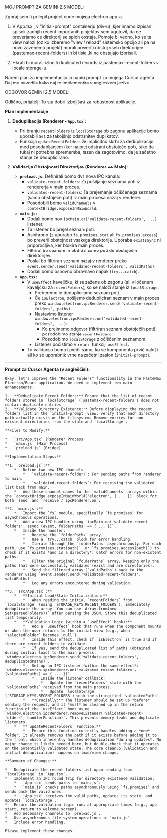 MOJ PROMPT ZA GEMINI 2.5 MODEL:

Zgoraj sem ti prilepil project code mojega electron app-a.

1. V App.tsx , v "initial-prompt" containerju (div-u) ,kjer imamo izpisan spisek zadnjih recent importanih projektov sem ugotovil, da ne preverjamo ce direktorij se sploh obstaja. Pomoje bi vedno, ko se ta view nalozi (oz ko izberemo "view / reload" sistemsko opcijo ali pa na novo zazenemo projekt) morali preveriti obstoj vseh direktorijev (pastemax-recent-folders) in bi tiste ,ki ne obstajajo izbrisali.

2. Hkrati bi morali izlociti duplicated records iz pastemax-recent-folders v locale storage-u.

Naredi plan za implementacijo in napisi prompt za mojega Cursor agenta. Daj mu navodila kako naj to implementira v angleskem jeziku.

ODGOVOR GEMINI 2.5 MODEL:

Odlično, prijatelj! To sta dobri izboljšavi za robustnost aplikacije.

**Plan Implementacije**

1.  **Deduplikacija (Renderer - `App.tsx`):**

    - Pri branju `recentFolders` iz `localStorage` ob zagonu aplikacije bomo uporabili `Set` za takojšnjo odstranitev duplikatov.
    - Funkcija `updateRecentFolders` že implicitno skrbi za deduplikacijo med posodabljanjem (ker najprej odstrani obstoječo pot), tako da tukaj ni potrebna sprememba, razen da zagotovimo, da je začetno stanje že deduplicirano.

2.  **Validacija Obstojnosti Direktorijev (Renderer <-> Main):**
    - **`preload.js`:** Definirali bomo dva nova IPC kanala:
      - `validate-recent-folders`: Za pošiljanje seznama poti iz rendererja v main proces.
      - `validated-recent-folders`: Za prejemanje očiščenega seznama (samo obstoječe poti) iz main procesa nazaj v renderer.
      - Posodobili bomo `validChannels` v `contextBridge.exposeInMainWorld`.
    - **`main.js`:**
      - Dodali bomo nov `ipcMain.on('validate-recent-folders', ...)` listener.
      - Ta listener bo prejel seznam poti.
      - Asinhrono (z uporabo `fs.promises.stat` ali `fs.promises.access`) bo preveril obstojnost vsakega direktorija. Uporaba `existsSync` ni priporočljiva, ker blokira main proces.
      - Filtriral bo seznam in obdržal samo poti do obstoječih direktorijev.
      - Poslal bo filtriran seznam nazaj v renderer preko `event.sender.send('validated-recent-folders', validPaths)`.
      - Dodali bomo osnovno obravnavo napak (`try...catch`).
    - **`App.tsx`:**
      - V `useEffect` kaveljčku, ki se zažene ob zagonu (ali v ločenem kaveljčku za `recentFolders`), ko se naloži stanje iz `localStorage`:
        - Preberemo in dedupliciramo seznam poti.
        - Če `isElectron`, pošljemo dedupliciran seznam v main proces preko `window.electron.ipcRenderer.send('validate-recent-folders', paths)`.
        - Nastavimo listener `window.electron.ipcRenderer.on('validated-recent-folders', ...)`:
          - Ko prejmemo odgovor (filtriran seznam obstoječih poti), posodobimo stanje `recentFolders`.
          - Posodobimo `localStorage` z očiščenim seznamom.
        - Listener počistimo v `return` funkciji `useEffect`.
      - To validacijo bomo izvedli samo, ko se komponenta prvič naloži ali ko se uporabnik vrne na začetni zaslon (`initial-prompt`).

---

**Prompt za Cursor Agenta (v angleščini):**

```prompt
Okay, let's improve the "Recent Folders" functionality in the PasteMax Electron/React application. We need to implement two main enhancements:

1.  **Deduplicate Recent Folders:** Ensure that the list of recent folders stored in `localStorage` (`pastemax-recent-folders`) does not contain duplicate entries.
2.  **Validate Directory Existence:** Before displaying the recent folders list in the `initial-prompt` view, verify that each directory path actually exists on the filesystem. Remove entries for non-existent directories from the state and `localStorage`.

**Files to Modify:**

*   `src/App.tsx` (Renderer Process)
*   `main.js` (Main Process)
*   `preload.js` (Bridge)

**Implementation Steps:**

**1. `preload.js`:**
    *   Define two new IPC channels:
        *   `validate-recent-folders`: For sending paths from renderer to main.
        *   `validated-recent-folders`: For receiving the validated list back from main.
    *   Add these channel names to the `validChannels` arrays within the `contextBridge.exposeInMainWorld('electron', { ... })` block for both `send` and `receive`/`ipcRenderer.on`.

**2. `main.js`:**
    *   Import the `fs` module, specifically `fs.promises` for asynchronous operations.
    *   Add a new IPC handler using `ipcMain.on('validate-recent-folders', async (event, folderPaths) => { ... })`.
    *   Inside the handler:
        *   Receive the `folderPaths` array.
        *   Use a `try...catch` block for error handling.
        *   Iterate through the `folderPaths` asynchronously. For each path, use `fs.promises.stat(path)` (or `fs.promises.access(path)`) to check if it exists *and is a directory*. Catch errors for non-existent paths.
        *   Filter the original `folderPaths` array, keeping only the paths that were successfully validated (exist and are directories).
        *   Send the filtered array (`validPaths`) back to the renderer using `event.sender.send('validated-recent-folders', validPaths)`.
        *   Log any errors encountered during validation.

**3. `src/App.tsx`:**
    *   **Initial Load/State Initialization:**
        *   When reading the initial `recentFolders` from `localStorage` (using `STORAGE_KEYS.RECENT_FOLDERS`), immediately deduplicate the array. You can use `Array.from(new Set(parsedFolders))` after parsing the JSON. Store this deduplicated list temporarily.
    *   **Validation Logic (within a `useEffect` hook):**
        *   Add a `useEffect` hook that runs when the component mounts or when the user returns to the initial view (e.g., when `selectedFolder` becomes `null`).
        *   Inside this effect, check if `isElectron` is true and if there are recent folders to validate.
        *   If yes, send the deduplicated list of paths (obtained during initial load) to the main process: `window.electron.ipcRenderer.send('validate-recent-folders', deduplicatedPaths)`.
        *   Set up an IPC listener *within the same effect*: `window.electron.ipcRenderer.on('validated-recent-folders', (validatedPaths) => { ... })`.
            *   Inside the listener callback:
                *   Update the `recentFolders` state with the `validatedPaths` received from the main process.
                *   Update `localStorage` (`STORAGE_KEYS.RECENT_FOLDERS`) with the stringified `validatedPaths`.
        *   **Crucially:** The listener should be set up *before* sending the request, and it *must* be cleaned up in the return function of the `useEffect` hook using `window.electron.ipcRenderer.removeListener('validated-recent-folders', handlerFunction)`. This prevents memory leaks and duplicate listeners.
    *   **`updateRecentFolders` Function:**
        *   Ensure this function correctly handles adding a *new* folder. It already removes the path if it exists before adding it to the front, which inherently handles deduplication *during updates*. No major change is likely needed here, but double-check that it operates on the potentially validated state. The core cleanup (validation and initial deduplication) happens on load/view change.

**Summary of Changes:**

*   Deduplicate the recent folders list upon reading from `localStorage` in `App.tsx`.
*   Implement an IPC round trip for directory existence validation:
    *   `App.tsx` sends paths to `main.js`.
    *   `main.js` checks paths asynchronously using `fs.promises` and sends back the valid ones.
    *   `App.tsx` receives the valid paths, updates its state, and updates `localStorage`.
*   Ensure the validation logic runs at appropriate times (e.g., app start, return to welcome screen).
*   Add necessary channels to `preload.js`.
*   Use asynchronous file system operations in `main.js`.
*   Include error handling.

Please implement these changes.
```
